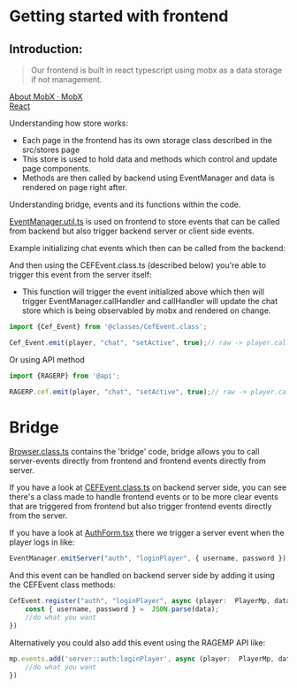 
#  Getting started with frontend
>

## Introduction:
> Our frontend is built in react typescript using mobx as a data storage if not management.

[About MobX · MobX](https://mobx.js.org/README.html)<br>
[React](https://react.dev/)


Understanding how store works:
* Each page in the frontend has its own storage class described in the src/stores page
* This store is used to hold data and methods which control and update page components.
* Methods are then called by backend using EventManager and data is rendered on page right after.

>

Understanding bridge, events and its functions within the code.<br>

[EventManager.util.ts](https://github.com/shr0x/ragemp-rp-gamemode/blob/main/frontend/src/utils/EventManager.util.ts) is used on frontend to store events that can be called from backend but also trigger backend server or client side events.

Example initializing chat events which then can be called from the backend:



And then using the CEFEvent.class.ts (described below) you're able to trigger this event from the server itself:

* This function will trigger the event initialized above which then will trigger EventManager.callHandler and callHandler will update the chat store which is being observabled by mobx and rendered on change.

```ts
import {Cef_Event} from '@classes/CefEvent.class';

Cef_Event.emit(player, "chat", "setActive", true);// raw -> player.call('client::eventManager', ['cef::chat:setActive', true]);

```
Or using API method
```typescript
import {RAGERP} from '@api';

RAGERP.cef.emit(player, "chat", "setActive", true);// raw -> player.call('client::eventManager', ['cef::chat:setActive', true]);
```

# Bridge

[Browser.class.ts](https://github.com/shr0x/ragemp-rp-gamemode/blob/main/source/client/classes/Browser.class.ts) contains the 'bridge' code, bridge allows you to call server-events directly from frontend and frontend events directly from server.

If you have a look at [CEFEvent.class.ts](https://github.com/shr0x/ragemp-rp-framework/blob/main/source/backend/server/classes/CEFEvent.class.ts) on backend server side, you can see there's a class made to handle frontend events or to be more clear events that are triggered from frontend but also trigger frontend events directly from the server.

  

If you have a look at [AuthForm.tsx](https://github.com/shr0x/ragemp-rp-framework/blob/main/source/frontend/src/pages/auth/components/AuthForm.tsx) there we trigger a server event when the player logs in like:

```ts
EventManager.emitServer("auth", "loginPlayer", { username, password });
```

And this event can be handled on backend server side by adding it using the CEFEvent class methods:

```ts
CefEvent.register("auth", "loginPlayer", async (player:  PlayerMp, data:  string) => {
    const { username, password } =  JSON.parse(data);
    //do what you want
})
```

Alternatively you could also add this event using the RAGEMP API like:

```ts
mp.events.add('server::auth:loginPlayer', async (player:  PlayerMp, data:  string) => {
    //do what you want
})
```
